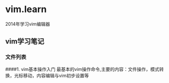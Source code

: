 vim.learn
=========

2014年学习vim编辑器

## vim学习笔记

### 文件列表
####1. vim基本操作入门
最基本的vim操作命令,主要的内容：文件操作，模式转换，光标移动，内容编辑与vim初步设置等

